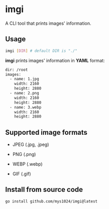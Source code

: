 # imgi

A CLI tool that prints images' information.

## Usage

```bash
imgi [DIR] # default DIR is "./"
```

**imgi** prints images' information in **YAML** format:

```txt
dir: /root
images:
  - name: 1.jpg
    width: 2160
    height: 2880
  - name: 2.png
    width: 2160
    height: 2880
  - name: 3.webp
    width: 2160
    height: 2880
```

## Supported image formats

- JPEG (.jpg, .jpeg)

- PNG (.png)

- WEBP (.webp)

- GIF (.gif)

## Install from source code

```bash
go install github.com/mys1024/imgi@latest
```

